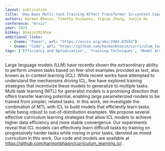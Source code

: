 ```yaml
---
layout: publication
title: 'How Does Multi-task Training Affect Transformer In-context Capabilities? Investigations With Function Classes'
authors: Harmon Bhasin, Timothy Ossowski, Yiqiao Zhong, Junjie Hu
conference: "Arxiv"
year: 2024
bibkey: bhasin2024how
additional_links:
  - {name: "Paper", url: "https://arxiv.org/abs/2404.03558"}
  - {name: "Code", url: "https://github.com/harmonbhasin/curriculum_learning_icl"}
tags: ['Efficiency and Optimization', 'Training Techniques', 'Model Architecture', 'Few-Shot', 'Pretraining Methods', 'Fine-Tuning', 'Transformer', 'Has Code', 'Prompting', 'In-Context Learning']
---
```

Large language models (LLM) have recently shown the extraordinary ability to
perform unseen tasks based on few-shot examples provided as text, also known as
in-context learning (ICL). While recent works have attempted to understand the
mechanisms driving ICL, few have explored training strategies that incentivize
these models to generalize to multiple tasks. Multi-task learning (MTL) for
generalist models is a promising direction that offers transfer learning
potential, enabling large parameterized models to be trained from simpler,
related tasks. In this work, we investigate the combination of MTL with ICL to
build models that efficiently learn tasks while being robust to
out-of-distribution examples. We propose several effective curriculum learning
strategies that allow ICL models to achieve higher data efficiency and more
stable convergence. Our experiments reveal that ICL models can effectively
learn difficult tasks by training on progressively harder tasks while mixing in
prior tasks, denoted as mixed curriculum in this work. Our code and models are
available at https://github.com/harmonbhasin/curriculum_learning_icl .
